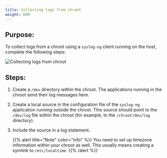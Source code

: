 ```yaml
---
title: Collecting logs from chroot
weight: 600
---
```

<!-- DISCLAIMER: This file is based on the syslog-ng Open Source Edition documentation https://github.com/balabit/syslog-ng-ose-guides/commit/2f4a52ee61d1ea9ad27cb4f3168b95408fddfdf2 and is used under the terms of The syslog-ng Open Source Edition Documentation License. The file has been modified by Axoflow. -->

## Purpose:

To collect logs from a chroot using a `syslog-ng` client running on the host, complete the following steps:

![Collecting logs from chroot](/images/figures/fig-chroot01.png)

## Steps:

1.  Create a `/dev` directory within the chroot. The applications running in the chroot send their log messages here.

2.  Create a local source in the configuration file of the `syslog-ng` application running outside the chroot. This source should point to the `/dev/log` file within the chroot (for example, to the `/chroot/dev/log` directory).

3.  Include the source in a log statement.
    
    {{% alert title="Note" color="info" %}}
You need to set up timezone information within your chroot as well. This usually means creating a symlink to `/etc/localtime`.
    {{% /alert %}}

